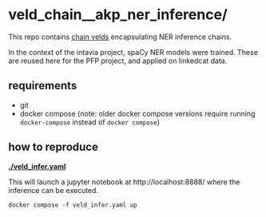 # veld_chain__akp_ner_inference/

This repo contains [chain velds](https://zenodo.org/records/13322913) encapsulating NER inference
chains.

In the context of the intavia project, spaCy NER models were trained. These are reused here for the
PFP project, and applied on linkedcat data.

## requirements

- git
- docker compose (note: older docker compose versions require running `docker-compose` instead of 
  `docker compose`)

## how to reproduce

**[./veld_infer.yaml](./veld_infer.yaml)** 

This will launch a jupyter notebook at http://localhost:8888/ where the inference can be executed.

```
docker compose -f veld_infer.yaml up
```

